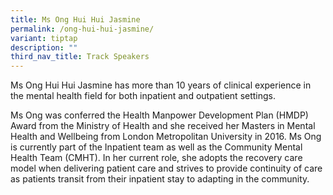 ```yaml
---
title: Ms Ong Hui Hui Jasmine
permalink: /ong-hui-hui-jasmine/
variant: tiptap
description: ""
third_nav_title: Track Speakers
---
```

<p></p>
<p>Ms Ong Hui Hui Jasmine has more than 10 years of clinical experience in
the mental health field for both inpatient and outpatient settings.</p>
<p>Ms Ong was conferred the Health Manpower Development Plan (HMDP) Award
from the Ministry of Health and she received her Masters in Mental Health
and Wellbeing from London Metropolitan University in 2016. Ms Ong is currently
part of the Inpatient team as well as the Community Mental Health Team
(CMHT). In her current role, she adopts the recovery care model when delivering
patient care and strives to provide continuity of care as patients transit
from their inpatient stay to adapting in the community.</p>
<p></p>